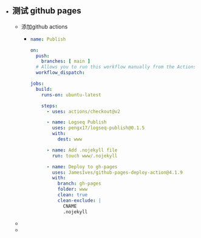 - ## 测试 github  pages
	- 添加github actions
		- ```yaml
		  name: Publish
		  
		  on:
		    push:
		      branches: [ main ]
		    # Allows you to run this workflow manually from the Actions tab
		    workflow_dispatch:
		  
		  jobs:
		    build:
		      runs-on: ubuntu-latest
		  
		      steps:
		        - uses: actions/checkout@v2
		  
		        - name: Logseq Publish
		          uses: pengx17/logseq-publish@0.1.5
		          with:
		            dest: www
		  
		        - name: Add .nojekyll file
		          run: touch www/.nojekyll
		  
		        - name: Deploy to gh-pages
		          uses: JamesIves/github-pages-deploy-action@4.1.9
		          with:
		            branch: gh-pages
		            folder: www
		            clean: true
		            clean-exclude: |
		              CNAME
		              .nojekyll
		  ```
	-
	-
